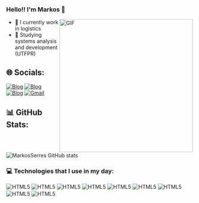 ### Hello!! I'm Markos 👋

<img align="right" alt="GIF" src="https://raw.githubusercontent.com/ThiagoPereira232/ThiagoPereira232/main/imgs/Code%20typing.gif" width="360px" border-radius="50%"/>


- 🔭 I currently work in logistics
- 🌱 Studying systems analysis and development (UTFPR)
  
## 🌐 Socials:

[![Blog](https://img.shields.io/badge/-Behance-blue?style=for-the-badge&logo=behance&logoColor=white)](https://www.behance.net/markosserres)
[![Blog](https://img.shields.io/badge/Instagram-E4405F?style=for-the-badge&logo=instagram&logoColor=white)](https://www.instagram.com/markosserres/)
[![Blog](https://img.shields.io/badge/LinkedIn-0077B5?style=for-the-badge&logo=linkedin&logoColor=white)](https://br.linkedin.com/in/markos-christopher-serres-almeida-9b564b22b?original_referer=https%3A%2F%2Fwww.linkedin.com%2F)
[![Gmail](https://img.shields.io/badge/Gmail-D14836?style=for-the-badge&logo=gmail&logoColor=white)](mailto:serresalmeida@gmail.com) 

## 📊 GitHub Stats:

![MarkosSerres GitHub stats](https://github-readme-stats.vercel.app/api?username=MarkosSerres&show_icons=true&theme=tokyonight)

### 💻 Technologies that I use in my day:
<div style="display: inline_block">
  <img align="center" alt="HTML5" src="https://img.shields.io/badge/HTML-239120?style=for-the-badge&logo=html5&logoColor=white" />
  <img align="center" alt="HTML5" src="https://img.shields.io/badge/Python-3776AB?style=for-the-badge&logo=python&logoColor=white" />
  <img align="center" alt="HTML5" src="https://img.shields.io/badge/CSS-239120?&style=for-the-badge&logo=css3&logoColor=white" />
  <img align="center" alt="HTML5" src="https://img.shields.io/badge/C-00599C?style=for-the-badge&logo=c&logoColor=white" />
  <img align="center" alt="HTML5" src="https://img.shields.io/badge/Microsoft_Office-D83B01?style=for-the-badge&logo=microsoft-office&logoColor=white" />
  <img align="center" alt="HTML5" src="https://img.shields.io/badge/MySQL-005C84?style=for-the-badge&logo=mysql&logoColor=white" />
  <img align="center" alt="HTML5" src="https://img.shields.io/badge/Adobe%20Photoshop-31A8FF?style=for-the-badge&logo=Adobe%20Photoshop&logoColor=black" />
  <img align="center" alt="HTML5" src="https://img.shields.io/badge/PowerBI-F2C811?style=for-the-badge&logo=Power%20BI&logoColor=white" />
  <img align="center" alt="HTML5" src="https://img.shields.io/badge/Java-ED8B00?style=for-the-badge&logo=openjdk&logoColor=white" />
</div>
